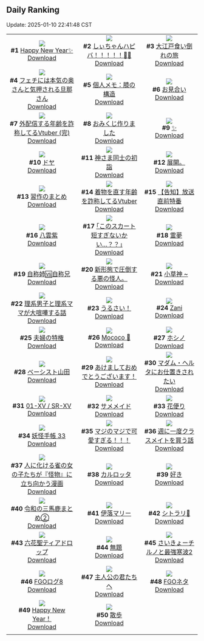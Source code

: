 ## Daily Ranking
Update: 2025-01-10 22:41:48 CST

|      |      |      |
| :----: | :----: | :----: |
| ![](https://i.pixiv.re/c/240x480/img-master/img/2025/01/08/12/53/16/126018776_p0_master1200.jpg)<br>**#1** [Happy New Year✨](https://www.pixiv.net/artworks/126018776)<br>[Download](https://i.pixiv.re/img-original/img/2025/01/08/12/53/16/126018776_p0.jpg) | ![](https://i.pixiv.re/c/240x480/img-master/img/2025/01/08/00/00/03/126006338_p0_master1200.jpg)<br>**#2** [しぃちゃんハピバ！！！！！🎂🎉](https://www.pixiv.net/artworks/126006338)<br>[Download](https://i.pixiv.re/img-original/img/2025/01/08/00/00/03/126006338_p0.jpg) | ![](https://i.pixiv.re/c/240x480/img-master/img/2025/01/08/00/00/21/126006436_p0_master1200.jpg)<br>**#3** [大江戸食い倒れの旅](https://www.pixiv.net/artworks/126006436)<br>[Download](https://i.pixiv.re/img-original/img/2025/01/08/00/00/21/126006436_p0.jpg) |
| ![](https://i.pixiv.re/c/240x480/img-master/img/2025/01/08/00/06/12/126006936_p0_master1200.jpg)<br>**#4** [フェチには本気の奥さんと気押される旦那さん](https://www.pixiv.net/artworks/126006936)<br>[Download](https://i.pixiv.re/img-original/img/2025/01/08/00/06/12/126006936_p0.jpg) | ![](https://i.pixiv.re/c/240x480/img-master/img/2025/01/09/06/00/10/126042813_p0_master1200.jpg)<br>**#5** [個人メモ：膝の構造](https://www.pixiv.net/artworks/126042813)<br>[Download](https://i.pixiv.re/img-original/img/2025/01/09/06/00/10/126042813_p0.jpg) | ![](https://i.pixiv.re/c/240x480/img-master/img/2025/01/09/21/51/57/126060393_p0_master1200.jpg)<br>**#6** [お見合い](https://www.pixiv.net/artworks/126060393)<br>[Download](https://i.pixiv.re/img-original/img/2025/01/09/21/51/57/126060393_p0.jpg) |
| ![](https://i.pixiv.re/c/240x480/img-master/img/2025/01/08/21/09/00/126029924_p0_master1200.jpg)<br>**#7** [外配信する年齢を詐称してるVtuber (完)](https://www.pixiv.net/artworks/126029924)<br>[Download](https://i.pixiv.re/img-original/img/2025/01/08/21/09/00/126029924_p0.png) | ![](https://i.pixiv.re/c/240x480/img-master/img/2025/01/08/20/51/26/126029248_master1200.jpg)<br>**#8** [おみくじ作りました](https://www.pixiv.net/artworks/126029248)<br>[Download](https://www.pixiv.net/artworks/126029248) | ![](https://i.pixiv.re/c/240x480/img-master/img/2025/01/08/00/13/53/126007240_p0_master1200.jpg)<br>**#9** [✨](https://www.pixiv.net/artworks/126007240)<br>[Download](https://i.pixiv.re/img-original/img/2025/01/08/00/13/53/126007240_p0.png) |
| ![](https://i.pixiv.re/c/240x480/img-master/img/2025/01/08/00/00/27/126006463_p0_master1200.jpg)<br>**#10** [ドヤ](https://www.pixiv.net/artworks/126006463)<br>[Download](https://i.pixiv.re/img-original/img/2025/01/08/00/00/27/126006463_p0.jpg) | ![](https://i.pixiv.re/c/240x480/img-master/img/2025/01/09/19/21/43/126055634_p0_master1200.jpg)<br>**#11** [神さま同士の初詣](https://www.pixiv.net/artworks/126055634)<br>[Download](https://i.pixiv.re/img-original/img/2025/01/09/19/21/43/126055634_p0.jpg) | ![](https://i.pixiv.re/c/240x480/img-master/img/2025/01/09/03/40/48/126041244_p0_master1200.jpg)<br>**#12** [展開。](https://www.pixiv.net/artworks/126041244)<br>[Download](https://i.pixiv.re/img-original/img/2025/01/09/03/40/48/126041244_p0.jpg) |
| ![](https://i.pixiv.re/c/240x480/img-master/img/2025/01/09/00/00/35/126036292_p0_master1200.jpg)<br>**#13** [習作のまとめ](https://www.pixiv.net/artworks/126036292)<br>[Download](https://i.pixiv.re/img-original/img/2025/01/09/00/00/35/126036292_p0.jpg) | ![](https://i.pixiv.re/c/240x480/img-master/img/2025/01/09/21/00/08/126058505_p0_master1200.jpg)<br>**#14** [着物を直す年齢を詐称してるVtuber](https://www.pixiv.net/artworks/126058505)<br>[Download](https://i.pixiv.re/img-original/img/2025/01/09/21/00/08/126058505_p0.png) | ![](https://i.pixiv.re/c/240x480/img-master/img/2025/01/08/19/06/23/126026219_p0_master1200.jpg)<br>**#15** [【告知】放送直前特番](https://www.pixiv.net/artworks/126026219)<br>[Download](https://i.pixiv.re/img-original/img/2025/01/08/19/06/23/126026219_p0.jpg) |
| ![](https://i.pixiv.re/c/240x480/img-master/img/2025/01/08/15/21/02/126021108_p0_master1200.jpg)<br>**#16** [八雲紫](https://www.pixiv.net/artworks/126021108)<br>[Download](https://i.pixiv.re/img-original/img/2025/01/08/15/21/02/126021108_p0.png) | ![](https://i.pixiv.re/c/240x480/img-master/img/2025/01/08/01/07/53/126008820_p0_master1200.jpg)<br>**#17** [｢このスカート短すぎないかい…？？｣](https://www.pixiv.net/artworks/126008820)<br>[Download](https://i.pixiv.re/img-original/img/2025/01/08/01/07/53/126008820_p0.png) | ![](https://i.pixiv.re/c/240x480/img-master/img/2025/01/08/00/00/12/126006385_p0_master1200.jpg)<br>**#18** [霊夢](https://www.pixiv.net/artworks/126006385)<br>[Download](https://i.pixiv.re/img-original/img/2025/01/08/00/00/12/126006385_p0.png) |
| ![](https://i.pixiv.re/c/240x480/img-master/img/2025/01/08/00/00/14/126006404_p0_master1200.jpg)<br>**#19** [自称姉🆚自称兄](https://www.pixiv.net/artworks/126006404)<br>[Download](https://i.pixiv.re/img-original/img/2025/01/08/00/00/14/126006404_p0.jpg) | ![](https://i.pixiv.re/c/240x480/img-master/img/2025/01/08/07/08/32/126013654_p0_master1200.jpg)<br>**#20** [新形態で圧倒する悪の怪人。](https://www.pixiv.net/artworks/126013654)<br>[Download](https://i.pixiv.re/img-original/img/2025/01/08/07/08/32/126013654_p0.jpg) | ![](https://i.pixiv.re/c/240x480/img-master/img/2025/01/08/17/46/27/126023915_p0_master1200.jpg)<br>**#21** [小草神 ~](https://www.pixiv.net/artworks/126023915)<br>[Download](https://i.pixiv.re/img-original/img/2025/01/08/17/46/27/126023915_p0.jpg) |
| ![](https://i.pixiv.re/c/240x480/img-master/img/2025/01/09/18/43/08/126054625_p0_master1200.jpg)<br>**#22** [理系男子と理系ママが大喧嘩する話](https://www.pixiv.net/artworks/126054625)<br>[Download](https://i.pixiv.re/img-original/img/2025/01/09/18/43/08/126054625_p0.jpg) | ![](https://i.pixiv.re/c/240x480/img-master/img/2025/01/08/01/36/03/126009478_p0_master1200.jpg)<br>**#23** [うるさい！](https://www.pixiv.net/artworks/126009478)<br>[Download](https://i.pixiv.re/img-original/img/2025/01/08/01/36/03/126009478_p0.png) | ![](https://i.pixiv.re/c/240x480/img-master/img/2025/01/08/13/06/38/126018991_p0_master1200.jpg)<br>**#24** [Zani](https://www.pixiv.net/artworks/126018991)<br>[Download](https://i.pixiv.re/img-original/img/2025/01/08/13/06/38/126018991_p0.jpg) |
| ![](https://i.pixiv.re/c/240x480/img-master/img/2025/01/09/00/02/46/126036524_p0_master1200.jpg)<br>**#25** [夫婦の特権](https://www.pixiv.net/artworks/126036524)<br>[Download](https://i.pixiv.re/img-original/img/2025/01/09/00/02/46/126036524_p0.jpg) | ![](https://i.pixiv.re/c/240x480/img-master/img/2025/01/08/07/07/46/126013820_p0_master1200.jpg)<br>**#26** [Mococo 🐾](https://www.pixiv.net/artworks/126013820)<br>[Download](https://i.pixiv.re/img-original/img/2025/01/08/07/07/46/126013820_p0.png) | ![](https://i.pixiv.re/c/240x480/img-master/img/2025/01/08/16/18/35/126022111_p0_master1200.jpg)<br>**#27** [ホシノ](https://www.pixiv.net/artworks/126022111)<br>[Download](https://i.pixiv.re/img-original/img/2025/01/08/16/18/35/126022111_p0.png) |
| ![](https://i.pixiv.re/c/240x480/img-master/img/2025/01/09/00/02/29/126036502_p0_master1200.jpg)<br>**#28** [ベーシスト山田](https://www.pixiv.net/artworks/126036502)<br>[Download](https://i.pixiv.re/img-original/img/2025/01/09/00/02/29/126036502_p0.png) | ![](https://i.pixiv.re/c/240x480/img-master/img/2025/01/08/02/45/04/126010781_p0_master1200.jpg)<br>**#29** [あけましておめでとうございます！](https://www.pixiv.net/artworks/126010781)<br>[Download](https://i.pixiv.re/img-original/img/2025/01/08/02/45/04/126010781_p0.png) | ![](https://i.pixiv.re/c/240x480/img-master/img/2025/01/09/15/36/22/126006527_p0_master1200.jpg)<br>**#30** [マダム・ヘルタにお仕置きされたい](https://www.pixiv.net/artworks/126006527)<br>[Download](https://i.pixiv.re/img-original/img/2025/01/09/15/36/22/126006527_p0.jpg) |
| ![](https://i.pixiv.re/c/240x480/img-master/img/2025/01/08/16/10/40/126008289_p0_master1200.jpg)<br>**#31** [01-ⅩⅤ / SR-ⅩⅤ](https://www.pixiv.net/artworks/126008289)<br>[Download](https://i.pixiv.re/img-original/img/2025/01/08/16/10/40/126008289_p0.png) | ![](https://i.pixiv.re/c/240x480/img-master/img/2025/01/09/00/00/50/126036335_p0_master1200.jpg)<br>**#32** [サメメイド](https://www.pixiv.net/artworks/126036335)<br>[Download](https://i.pixiv.re/img-original/img/2025/01/09/00/00/50/126036335_p0.png) | ![](https://i.pixiv.re/c/240x480/img-master/img/2025/01/08/09/46/52/126015884_p0_master1200.jpg)<br>**#33** [花便り](https://www.pixiv.net/artworks/126015884)<br>[Download](https://i.pixiv.re/img-original/img/2025/01/08/09/46/52/126015884_p0.jpg) |
| ![](https://i.pixiv.re/c/240x480/img-master/img/2025/01/09/00/01/57/126036458_p0_master1200.jpg)<br>**#34** [妖怪手帳 33](https://www.pixiv.net/artworks/126036458)<br>[Download](https://i.pixiv.re/img-original/img/2025/01/09/00/01/57/126036458_p0.jpg) | ![](https://i.pixiv.re/c/240x480/img-master/img/2025/01/08/18/21/39/126024867_p0_master1200.jpg)<br>**#35** [マジのマジで可愛すぎる！！！](https://www.pixiv.net/artworks/126024867)<br>[Download](https://i.pixiv.re/img-original/img/2025/01/08/18/21/39/126024867_p0.jpg) | ![](https://i.pixiv.re/c/240x480/img-master/img/2025/01/08/17/50/20/126024011_p0_master1200.jpg)<br>**#36** [週に一度クラスメイトを買う話](https://www.pixiv.net/artworks/126024011)<br>[Download](https://i.pixiv.re/img-original/img/2025/01/08/17/50/20/126024011_p0.jpg) |
| ![](https://i.pixiv.re/c/240x480/img-master/img/2025/01/08/15/15/06/126021025_p0_master1200.jpg)<br>**#37** [人に化ける雀の女の子たちが『怪物』に立ち向かう漫画](https://www.pixiv.net/artworks/126021025)<br>[Download](https://i.pixiv.re/img-original/img/2025/01/08/15/15/06/126021025_p0.jpg) | ![](https://i.pixiv.re/c/240x480/img-master/img/2025/01/08/02/11/30/126010207_p0_master1200.jpg)<br>**#38** [カルロッタ](https://www.pixiv.net/artworks/126010207)<br>[Download](https://i.pixiv.re/img-original/img/2025/01/08/02/11/30/126010207_p0.jpg) | ![](https://i.pixiv.re/c/240x480/img-master/img/2025/01/09/10/34/18/126046144_p0_master1200.jpg)<br>**#39** [好き](https://www.pixiv.net/artworks/126046144)<br>[Download](https://i.pixiv.re/img-original/img/2025/01/09/10/34/18/126046144_p0.jpg) |
| ![](https://i.pixiv.re/c/240x480/img-master/img/2025/01/08/17/30/21/126023529_p0_master1200.jpg)<br>**#40** [令和の三馬鹿まとめ②](https://www.pixiv.net/artworks/126023529)<br>[Download](https://i.pixiv.re/img-original/img/2025/01/08/17/30/21/126023529_p0.jpg) | ![](https://i.pixiv.re/c/240x480/img-master/img/2025/01/08/01/34/06/126009442_p0_master1200.jpg)<br>**#41** [伊落マリー](https://www.pixiv.net/artworks/126009442)<br>[Download](https://i.pixiv.re/img-original/img/2025/01/08/01/34/06/126009442_p0.jpg) | ![](https://i.pixiv.re/c/240x480/img-master/img/2025/01/09/01/02/59/126038439_p0_master1200.jpg)<br>**#42** [シトラリ🎨](https://www.pixiv.net/artworks/126038439)<br>[Download](https://i.pixiv.re/img-original/img/2025/01/09/01/02/59/126038439_p0.jpg) |
| ![](https://i.pixiv.re/c/240x480/img-master/img/2025/01/08/00/04/54/126006873_p0_master1200.jpg)<br>**#43** [六花聖ティアドロップ](https://www.pixiv.net/artworks/126006873)<br>[Download](https://i.pixiv.re/img-original/img/2025/01/08/00/04/54/126006873_p0.jpg) | ![](https://i.pixiv.re/c/240x480/img-master/img/2025/01/08/20/10/01/126028046_p0_master1200.jpg)<br>**#44** [無題](https://www.pixiv.net/artworks/126028046)<br>[Download](https://i.pixiv.re/img-original/img/2025/01/08/20/10/01/126028046_p0.png) | ![](https://i.pixiv.re/c/240x480/img-master/img/2025/01/08/02/34/49/126010610_p0_master1200.jpg)<br>**#45** [さいきょーチルノと最強寒波2](https://www.pixiv.net/artworks/126010610)<br>[Download](https://i.pixiv.re/img-original/img/2025/01/08/02/34/49/126010610_p0.jpg) |
| ![](https://i.pixiv.re/c/240x480/img-master/img/2025/01/08/17/21/16/126023336_p0_master1200.jpg)<br>**#46** [FGOログ8](https://www.pixiv.net/artworks/126023336)<br>[Download](https://i.pixiv.re/img-original/img/2025/01/08/17/21/16/126023336_p0.png) | ![](https://i.pixiv.re/c/240x480/img-master/img/2025/01/09/10/32/28/126046127_p0_master1200.jpg)<br>**#47** [主人公の君たちへ](https://www.pixiv.net/artworks/126046127)<br>[Download](https://i.pixiv.re/img-original/img/2025/01/09/10/32/28/126046127_p0.jpg) | ![](https://i.pixiv.re/c/240x480/img-master/img/2025/01/08/13/51/30/126019683_p0_master1200.jpg)<br>**#48** [FGOネタ](https://www.pixiv.net/artworks/126019683)<br>[Download](https://i.pixiv.re/img-original/img/2025/01/08/13/51/30/126019683_p0.jpg) |
| ![](https://i.pixiv.re/c/240x480/img-master/img/2025/01/09/15/54/04/126050874_p0_master1200.jpg)<br>**#49** [Happy New Year！](https://www.pixiv.net/artworks/126050874)<br>[Download](https://i.pixiv.re/img-original/img/2025/01/09/15/54/04/126050874_p0.jpg) | ![](https://i.pixiv.re/c/240x480/img-master/img/2025/01/08/00/00/23/126006449_p0_master1200.jpg)<br>**#50** [散歩](https://www.pixiv.net/artworks/126006449)<br>[Download](https://i.pixiv.re/img-original/img/2025/01/08/00/00/23/126006449_p0.jpg) |
|      |
